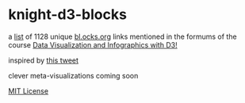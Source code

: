 # knight-d3-blocks

a [list](block-links.csv) of 1128 unique [bl.ocks.org](bl.ocks.org) links mentioned in the formums of the course [Data Visualization and Infographics with D3!](http://journalismcourses.org/course/view.php?id=25)

inspired by [this tweet](https://twitter.com/sanamuah/status/613344884704022529)

clever meta-visualizations coming soon

[MIT License](http://opensource.org/licenses/MIT)


